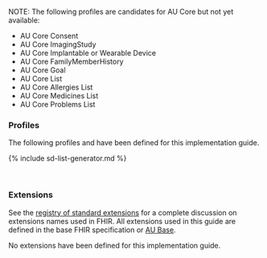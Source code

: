 <div class="bg-warning">
<p>NOTE: The following profiles are candidates for AU Core but not yet available:<ul>
        <li>AU Core Consent</li>
        <li>AU Core ImagingStudy</li>
        <li>AU Core Implantable or Wearable Device</li>
        <li>AU Core FamilyMemberHistory</li>
        <li>AU Core Goal</li>
        <li>AU Core List</li>
        <li>AU Core Allergies List</li>
        <li>AU Core Medicines List</li>
        <li>AU Core Problems List</li>
      </ul></p>
</div>

### Profiles

The following profiles and have been defined for this implementation guide.

<!-- ================================================ -->
<!--  use this line to include an autogenerated list of all profiles and highlight new ones using the input/data/new_stuff.yml list.  Remove it if you would like to hand generate it -->

{% include sd-list-generator.md %}
<!-- ================================================ -->

<br />

### Extensions

See the [registry of standard extensions]({{site.data.fhir.path}}extensibility-registry.html) for a complete discussion on extensions names used in FHIR.  All extensions used in this guide are defined in the base FHIR specification or [AU Base](http://build.fhir.org/ig/hl7au/au-fhir-base/profiles-and-extensions.html#extensions). 

No extensions have been defined for this implementation guide.
